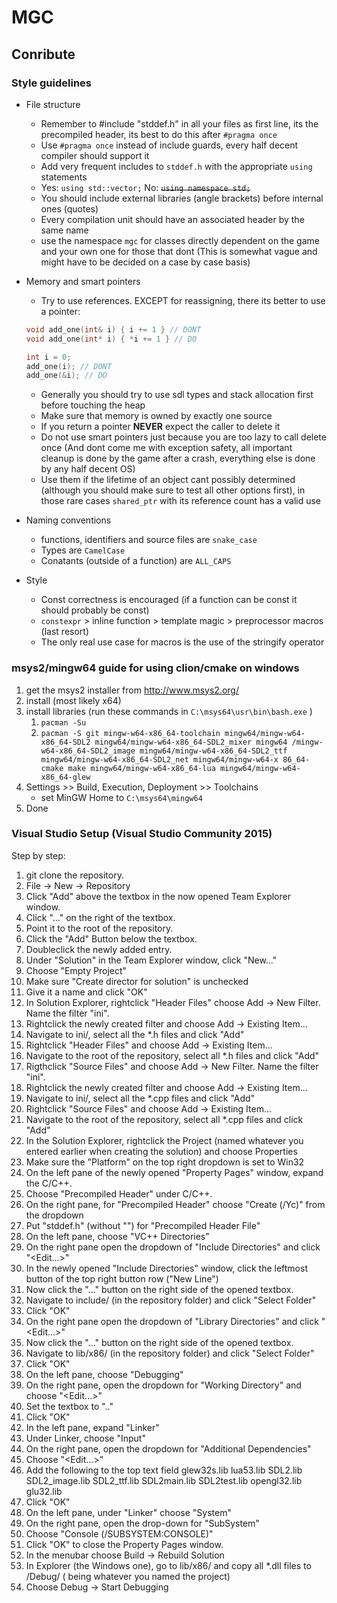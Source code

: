 # MGC

## Conribute
### Style guidelines
* File structure
    * Remember to #include "stddef.h" in all your files as first line, its the precompiled header, its best to do this after `#pragma once`
    * Use `#pragma once` instead of include guards, every half decent compiler should support it
    * Add very frequent includes to `stddef.h` with the appropriate `using` statements
    * Yes: `using std::vector;` No: ~~`using namespace std;`~~
    * You should include external libraries (angle brackets) before internal ones (quotes)
    * Every compilation unit should have an associated header by the same name
    * use the namespace `mgc` for classes directly dependent on the game and your own one for those that dont (This is somewhat vague and might have to be decided on a case by case basis)
    
* Memory and smart pointers
    * Try to use references. EXCEPT for reassigning, there its better to use a pointer:
    ```C++
    void add_one(int& i) { i += 1 } // DONT
    void add_one(int* i) { *i += 1 } // DO
    
    int i = 0;
    add_one(i); // DONT
    add_one(&i); // DO
    ```
    * Generally you should try to use sdl types and stack allocation first before touching the heap
    * Make sure that memory is owned by exactly one source
    * If you return a pointer **NEVER** expect the caller to delete it
    * Do not use smart pointers just because you are too lazy to call delete once (And dont come me with exception safety, all important cleanup is done by the game after a crash, everything else is done by any half decent OS)
    * Use them if the lifetime of an object cant possibly determined (although you should make sure to test all other options first), in those rare cases `shared_ptr` with its reference count has a valid use

* Naming conventions
    * functions, identifiers and source files are `snake_case`
    * Types are `CamelCase`
    * Conatants (outside of a function) are `ALL_CAPS`

* Style
    * Const correctness is encouraged (if a function can be const it should probably be const)
    * `constexpr` > inline function > template magic > preprocessor macros (last resort)
    * The only real use case for macros is the use of the stringify operator    

### msys2/mingw64 guide for using clion/cmake on windows
1. get the msys2 installer from http://www.msys2.org/
2. install (most likely x64)
3. install libraries (run these commands in `C:\msys64\usr\bin\bash.exe` )
    1. `pacman -Su`
    2. `pacman -S git mingw-w64-x86_64-toolchain mingw64/mingw-w64-x86_64-SDL2 mingw64/mingw-w64-x86_64-SDL2_mixer mingw64 /mingw-w64-x86_64-SDL2_image mingw64/mingw-w64-x86_64-SDL2_ttf mingw64/mingw-w64-x86_64-SDL2_net mingw64/mingw-w64-x 86_64-cmake make mingw64/mingw-w64-x86_64-lua mingw64/mingw-w64-x86_64-glew`
3. Settings >> Build, Execution, Deployment >> Toolchains
   - set MinGW Home to `C:\msys64\mingw64`
4. Done

### Visual Studio Setup (Visual Studio Community 2015)
Step by step:

1. git clone the repository.
2. File -> New -> Repository
3. Click "Add" above the textbox in the now opened Team Explorer window.
3. Click "..." on the right of the textbox.
4. Point it to the root of the repository.
5. Click the "Add" Button below the textbox.
6. Doubleclick the newly added entry.
7. Under "Solution" in the Team Explorer window, click "New..."
8. Choose "Empty Project"
9. Make sure "Create director for solution" is unchecked
10. Give it a name and click "OK"
11. In Solution Explorer, rightclick "Header Files" choose Add -> New Filter. Name the filter "ini".
12. Rightclick the newly created filter and choose Add -> Existing Item...
13. Navigate to ini/, select all the *.h files and click "Add"
14. Rightclick "Header Files" and choose Add -> Existing Item...
15. Navigate to the root of the repository, select all *.h files and click "Add"
16. Rigthclick "Source Files" and choose Add -> New Filter. Name the filter "ini".
17. Rightclick the newly created filter and choose Add -> Existing Item...
18. Navigate to ini/, select all the *.cpp files and click "Add"
19. Rightclick "Source Files" and choose Add -> Existing Item...
20. Navigate to the root of the repository, select all *.cpp files and click "Add"
21. In the Solution Explorer, rightclick the Project (named whatever you entered earlier when creating the solution) and choose Properties
22. Make sure the "Platform" on the top right dropdown is set to Win32
23. On the left pane of the newly opened "Property Pages" window, expand the C/C++.
24. Choose "Precompiled Header" under C/C++.
25. On the right pane, for "Precompiled Header" choose "Create (/Yc)" from the dropdown
26. Put "stddef.h" (without "") for "Precompiled Header File"
27. On the left pane, choose "VC++ Directories"
28. On the right pane open the dropdown of "Include Directories" and click "<Edit...>"
29. In the newly opened "Include Directories" window, click the leftmost button of the top right button row ("New Line")
30. Now click the "..." button on the right side of the opened textbox.
31. Navigate to include/ (in the repository folder) and click "Select Folder"
32. Click "OK"
33. On the right pane open the dropdown of "Library Directories" and click "<Edit...>"
34. Now click the "..." button on the right side of the opened textbox.
35. Navigate to lib/x86/ (in the repository folder) and click "Select Folder"
36. Click "OK"
37. On the left pane, choose "Debugging"
38. On the right pane, open the dropdown for "Working Directory" and choose "<Edit...>"
39. Set the textbox to ".."
40. Click "OK"
41. In the left pane, expand "Linker"
42. Under Linker, choose "Input"
43. On the right pane, open the dropdown for "Additional Dependencies"
44. Choose "<Edit...>"
45. Add the following to the top text field 
    glew32s.lib
    lua53.lib
    SDL2.lib
    SDL2_image.lib
    SDL2_ttf.lib
    SDL2main.lib
    SDL2test.lib
    opengl32.lib
    glu32.lib
46. Click "OK"
47. On the left pane, under "Linker" choose "System"
48. On the right pane, open the drop-down for "SubSystem"
49. Choose "Console (/SUBSYSTEM:CONSOLE)"
50. Click "OK" to close the Property Pages window.
51. In the menubar choose Build -> Rebuild Solution
52. In Explorer (the Windows one), go to lib/x86/ and copy all *.dll files to <ProjectName>/Debug/ (<ProjectName> being whatever you named the project)
53. Choose Debug -> Start Debugging
